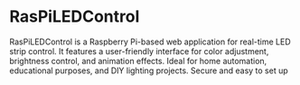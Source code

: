 # RasPiLEDControl
RasPiLEDControl is a Raspberry Pi-based web application for real-time LED strip control. It features a user-friendly interface for color adjustment, brightness control, and animation effects. Ideal for home automation, educational purposes, and DIY lighting projects. Secure and easy to set up
